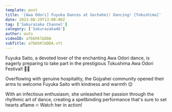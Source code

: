 ```yaml
---
template: post
title: '[Awa Odori] Fuyuka Dances at Gochahei! Dancing! [Tokushima]'
date: 2023-08-29T13:00:00Z
tag: ['Sakurazaka Channel']
category: ['Sakurazaka46']
author: auto 
videoID: a7bbhKlbDDA
subTitle: a7bbhKlbDDA.vtt
---
```

Fuyuka Saito, a devoted lover of the enchanting Awa Odori dance, is eagerly preparing to take part in the prestigious Tokushima Awa Odori Festival! 🍥👘

Overflowing with genuine hospitality, the Gojyahei community opened their arms to welcome Fuyuka Saito with kindness and warmth 😌

With an infectious enthusiasm, she unleashed her passion through the rhythmic art of dance, creating a spellbinding performance that's sure to set hearts aflame 🔥 Watch her in action! ️